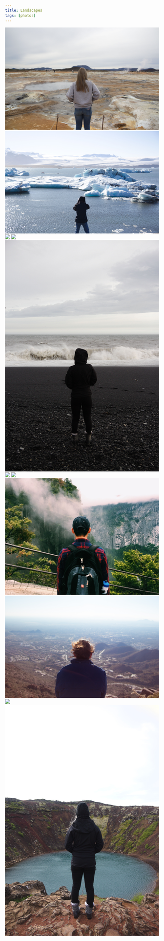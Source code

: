 ```yaml
---
title: Landscapes
tags: [photos]
---
```



![img of woman looking across the sulfur fields of iceland](1.jpg)
![img of man looking across icebergs in iceland](2.jpg)
![](3.jpg)
![](4.jpg)
![](11.jpg)
![](5.jpg)
![](7.jpg)
![](8.jpg)
![](9.jpg)
![](6.jpg)
![](10.jpg)
